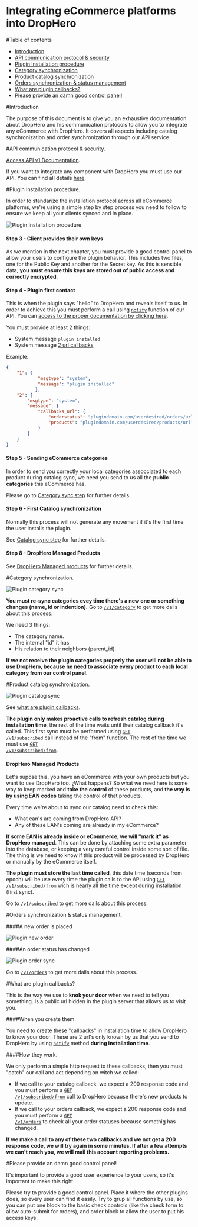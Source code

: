 Integrating eCommerce platforms into DropHero
====================

#Table of contents
- [Introduction](#introduction)
- [API communication protocol & security](#api-communication-protocol--security)
- [Plugin Installation procedure](#plugin-installation-procedure)
- [Category synchronization](#category-synchronization)
- [Product catalog synchronization](#product-catalog-synchronization)
- [Orders synchronization & status management](#orders-synchronization--status-management)
- [What are plugin callbacks?](#what-are-plugin-callbacks)
- [Please provide an damn good control panel!](#please-provide-an-damn-good-control-panel)

#Introduction

The purpose of this document is to give you an exhaustive documentation about DropHero and his communication protocols to allow you to integrate any eCommerce with DropHero. It covers all aspects including catalog synchronization and order synchronization through our API service.

#API communication protocol & security.

[Access API v1 Documentation](https://github.com/drophero/api-documentation/blob/master/v1/README.md).

If you want to integrate any component with DropHero you must use our API. You can find all details [here](https://github.com/drophero/api-documentation).

#Plugin Installation procedure.

In order to standarize the installation protocol across all eCommerce platforms, we're using a simple step by step process you need to follow to ensure we keep all your clients synced and in place.

![Plugin Installation procedure](https://www.github.com/drophero/platform-integration/raw/master/img/plugin_installation_procedure.png "Plugin Installation procedure")

#### Step 3 - Client provides their own keys

As we mention in the next chapter, you must provide a good control panel to allow your users to configure the plugin behavior. This includes two files, one for the Public Key and another for the Secret key. As this is sensible data, **you must ensure this keys are stored out of public access and correctly encrypted**.

#### Step 4 - Plugin first contact

This is when the plugin says "hello" to DropHero and reveals itself to us. In order to achieve this you must perform a call using <code>[notify](https://github.com/drophero/api-documentation/blob/master/v1/sections/notify.md)</code> function of our API. You can [access to the proper documentation by clicking here](https://github.com/drophero/api-documentation/blob/master/v1/sections/notify.md).

You must provide at least 2 things:
- System message <code>plugin installed</code>
- System message [2 url callbacks](#what-are-plugin-callbacks)

Example:

```JSON
{
	"1": {
	        "msgtype": "system",
	        "message": "plugin installed"
	       },
	"2": {
	    "msgtype": "system",
	    "message": {
	        "callbacks_url": {
	            "orderstatus": "plugindomain.com/userdesired/orders/url",
	            "products": "plugindomain.com/userdesired/products/url"
	        }
	    }
	}
}
```

#### Step 5 - Sending eCommerce categories

In order to send you correctly your local categories assocciated to each product during catalog sync, we need you send to us all the **public categories** this eCommerce has.

Please go to [Category sync step](#category-synchronization) for further details.

#### Step 6 - First Catalog synchronization

Normally this process will not generate any movement if it's the first time the user installs the plugin.

See [Catalog sync step](#product-catalog-synchronization) for further details.

#### Step 8 - DropHero Managed Products

See [DropHero Managed products](#drophero-managed-products) for further details.

#Category synchronization.

![Plugin category sync](https://www.github.com/drophero/platform-integration/raw/master/img/plugin_category_syncronization.png "Plugin category sync")


**You must re-sync categories evey time there's a new one or something changes (name, id or indention).**
Go to <code>[/v1/category](https://github.com/drophero/api-documentation/blob/master/v1/sections/categories.md)</code> to get more dails about this process.

We need 3 things:
- The category name.
- The internal "id" it has.
- His relation to their neighbors (parent_id).

**If we not receive the plugin categories properly the user will not be able to use DropHero, because he need to associate every product to each local category from our control panel.**

#Product catalog synchronization.

![Plugin catalog sync](https://www.github.com/drophero/platform-integration/raw/master/img/plugin_product_catalog_sync.png "Plugin catalog sync")

See [what are plugin callbacks](#what-are-plugin-callbacks).

**The plugin only makes proactive calls to refresh catalog during installation time**, the rest of the time waits until their catalog callback it's called. This first sync must be performed using <code>[GET /v1/subscribed](https://github.com/drophero/api-documentation/blob/master/v1/sections/subscribed.md#get-subscriptions)</code> call instead of the "from" function. The rest of the time we must use <code>[GET /v1/subscribed/from](https://github.com/drophero/api-documentation/blob/master/v1/sections/subscribed.md#get-subscriptions-from-timestamp)</code>.


#### DropHero Managed Products

Let's supose this, you have an eCommerce with your own products but you want to use DropHero too. ¿What happens? So what we need here is some way to keep marked and **take the control** of these products, and **the way is by using EAN codes** taking the control of that products.

Every time we're about to sync our catalog need to check this:

- What ean's are coming from DropHero API?
- Any of these EAN's coming are already in my eCommerce?

**If some EAN is already inside or eCommerce, we will "mark it" as DropHero managed**. This can be done by attaching some extra parameter into the database, or keeping a very careful control inside some sort of file. The thing is we need to know if this product will be processed by DropHero or manually by the eCommerce itself.

**The plugin must store the last time called**, this date time (seconds from epoch) will be use every time the plugin calls to the API using <code>[GET /v1/subscribed/from](https://github.com/drophero/api-documentation/blob/master/v1/sections/subscribed.md#get-subscriptions-from-timestamp)</code> wich is nearly all the time except during installation (first sync).

Go to <code>[/v1/subscribed](https://github.com/drophero/api-documentation/blob/master/v1/sections/subscribed.md)</code> to get more dails about this process.

#Orders synchronization & status management.

####A new order is placed

![Plugin new order](https://www.github.com/drophero/platform-integration/raw/master/img/plugin_new_order_placed.png "Plugin new order")


####An order status has changed

![Plugin order sync](https://www.github.com/drophero/platform-integration/raw/master/img/plugin_order_catalog_sync.png "Plugin order sync")

Go to <code>[/v1/orders](https://github.com/drophero/api-documentation/blob/master/v1/sections/orders.md)</code> to get more dails about this process.

#What are plugin callbacks?

This is the way we use to **knok your door** when we need to tell you something. Is a public url hidden in the plugin server that allows us to visit you.

####When you create them.

You need to create these "callbacks" in installation time to allow DropHero to know your door. These are 2 url's only known by us that you send to DropHero by using <code>[notify](https://github.com/drophero/api-documentation/blob/master/v1/sections/notify.md)</code> method **during installation time**.

####How they work.

We only perform a simple http request to these callbacks, then you must "catch" our call and act depending on witch we called:

- If we call to your catalog callback, we expect a 200 response code and you must perform a <code>[GET /v1/subscribed/from](https://github.com/drophero/api-documentation/blob/master/v1/sections/subscribed.md#get-subscriptions-from-timestamp)</code> call to DropHero because there's new products to update.
- If we call to your orders callback, we expect a 200 response code and you must perform a <code>[GET /v1/orders](https://github.com/drophero/api-documentation/blob/master/v1/sections/orders.md)</code> to check all your order statuses because somethig has changed.

**If we make a call to any of these two callbacks and we not get a 200 response code, we will try again in some minutes. If after a few attempts we can't reach you, we will mail this account reporting problems.**


#Please provide an damn good control panel!

It's important to provide a good user experience to your users, so it's important to make this right.

Please try to provide a good control panel. Place it where the other plugins does, so every user can find it easily. Try to grup all functions by use, so you can put one block to the basic check controls (like the check form to allow auto-submit for orders), and order block to allow the user to put his access keys.